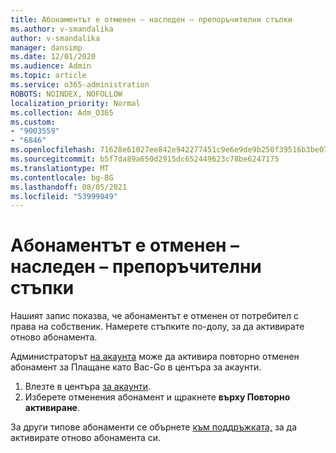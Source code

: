 ```yaml
---
title: Абонаментът е отменен – наследен – препоръчителни стъпки
ms.author: v-smandalika
author: v-smandalika
manager: dansimp
ms.date: 12/01/2020
ms.audience: Admin
ms.topic: article
ms.service: o365-administration
ROBOTS: NOINDEX, NOFOLLOW
localization_priority: Normal
ms.collection: Adm_O365
ms.custom:
- "9003559"
- "6846"
ms.openlocfilehash: 71628e61027ee842e942277451c9e6e9de9b250f39516b3be076a2ee61fb68c3
ms.sourcegitcommit: b5f7da89a650d2915dc652449623c78be6247175
ms.translationtype: MT
ms.contentlocale: bg-BG
ms.lasthandoff: 08/05/2021
ms.locfileid: "53999049"
---
```

# <a name="subscription-cancelled---legacy---recommended-steps"></a>Абонаментът е отменен – наследен – препоръчителни стъпки

Нашият запис показва, че абонаментът е отменен от потребител с права на собственик. Намерете стъпките по-долу, за да активирате отново абонамента.

Администраторът [на акаунта](https://docs.microsoft.com/azure/cost-management-billing/manage/billing-subscription-transfer?WT.mc_id=Portal-Microsoft_Azure_Support#whoisaa) може да активира повторно отменен абонамент за Плащане като Вас-Go в центъра за акаунти.

1. Влезте в центъра [за акаунти](https://account.azure.com/Subscriptions).
2. Изберете отменения абонамент и щракнете **върху Повторно активиране**.

За други типове абонаменти се обърнете [към поддръжката,](https://ms.portal.azure.com/#blade/Microsoft_Azure_Support/HelpAndSupportBlade/overview) за да активирате отново абонамента си.
